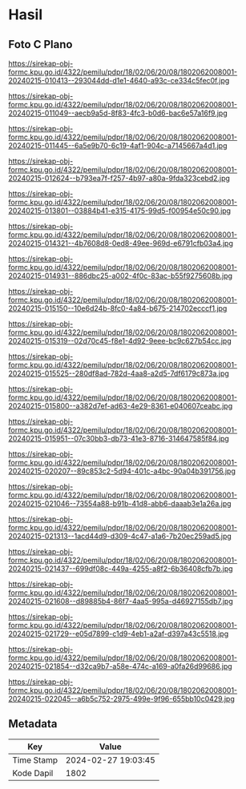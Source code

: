 # Hasil

## Foto C Plano

https://sirekap-obj-formc.kpu.go.id/4322/pemilu/pdpr/18/02/06/20/08/1802062008001-20240215-010413--293044dd-d1e1-4640-a93c-ce334c5fec0f.jpg

https://sirekap-obj-formc.kpu.go.id/4322/pemilu/pdpr/18/02/06/20/08/1802062008001-20240215-011049--aecb9a5d-8f83-4fc3-b0d6-bac6e57a16f9.jpg

https://sirekap-obj-formc.kpu.go.id/4322/pemilu/pdpr/18/02/06/20/08/1802062008001-20240215-011445--6a5e9b70-6c19-4af1-904c-a7145667a4d1.jpg

https://sirekap-obj-formc.kpu.go.id/4322/pemilu/pdpr/18/02/06/20/08/1802062008001-20240215-012624--b793ea7f-f257-4b97-a80a-9fda323cebd2.jpg

https://sirekap-obj-formc.kpu.go.id/4322/pemilu/pdpr/18/02/06/20/08/1802062008001-20240215-013801--03884b41-e315-4175-99d5-f00954e50c90.jpg

https://sirekap-obj-formc.kpu.go.id/4322/pemilu/pdpr/18/02/06/20/08/1802062008001-20240215-014321--4b7608d8-0ed8-49ee-969d-e6791cfb03a4.jpg

https://sirekap-obj-formc.kpu.go.id/4322/pemilu/pdpr/18/02/06/20/08/1802062008001-20240215-014931--886dbc25-a002-4f0c-83ac-b55f9275608b.jpg

https://sirekap-obj-formc.kpu.go.id/4322/pemilu/pdpr/18/02/06/20/08/1802062008001-20240215-015150--10e6d24b-8fc0-4a84-b675-214702ecccf1.jpg

https://sirekap-obj-formc.kpu.go.id/4322/pemilu/pdpr/18/02/06/20/08/1802062008001-20240215-015319--02d70c45-f8e1-4d92-9eee-bc9c627b54cc.jpg

https://sirekap-obj-formc.kpu.go.id/4322/pemilu/pdpr/18/02/06/20/08/1802062008001-20240215-015525--280df8ad-782d-4aa8-a2d5-7df6179c873a.jpg

https://sirekap-obj-formc.kpu.go.id/4322/pemilu/pdpr/18/02/06/20/08/1802062008001-20240215-015800--a382d7ef-ad63-4e29-8361-e040607ceabc.jpg

https://sirekap-obj-formc.kpu.go.id/4322/pemilu/pdpr/18/02/06/20/08/1802062008001-20240215-015951--07c30bb3-db73-41e3-8716-314647585f84.jpg

https://sirekap-obj-formc.kpu.go.id/4322/pemilu/pdpr/18/02/06/20/08/1802062008001-20240215-020207--89c853c2-5d94-401c-a4bc-90a04b391756.jpg

https://sirekap-obj-formc.kpu.go.id/4322/pemilu/pdpr/18/02/06/20/08/1802062008001-20240215-021046--73554a88-b91b-41d8-abb6-daaab3e1a26a.jpg

https://sirekap-obj-formc.kpu.go.id/4322/pemilu/pdpr/18/02/06/20/08/1802062008001-20240215-021313--1acd44d9-d309-4c47-a1a6-7b20ec259ad5.jpg

https://sirekap-obj-formc.kpu.go.id/4322/pemilu/pdpr/18/02/06/20/08/1802062008001-20240215-021437--699df08c-449a-4255-a8f2-6b36408cfb7b.jpg

https://sirekap-obj-formc.kpu.go.id/4322/pemilu/pdpr/18/02/06/20/08/1802062008001-20240215-021608--d89885b4-86f7-4aa5-995a-d46927155db7.jpg

https://sirekap-obj-formc.kpu.go.id/4322/pemilu/pdpr/18/02/06/20/08/1802062008001-20240215-021729--e05d7899-c1d9-4eb1-a2af-d397a43c5518.jpg

https://sirekap-obj-formc.kpu.go.id/4322/pemilu/pdpr/18/02/06/20/08/1802062008001-20240215-021854--d32ca9b7-a58e-474c-a169-a0fa26d99686.jpg

https://sirekap-obj-formc.kpu.go.id/4322/pemilu/pdpr/18/02/06/20/08/1802062008001-20240215-022045--a6b5c752-2975-499e-9f96-655bb10c0429.jpg


## Metadata

| Key        | Value               |
| ---------- | ------------------- |
| Time Stamp | 2024-02-27 19:03:45 |
| Kode Dapil | 1802                |



